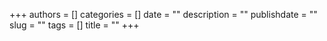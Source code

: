 +++
authors = []
categories = []
date = ""
description = ""
publishdate = ""
slug = ""
tags = []
title = ""
+++

